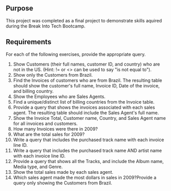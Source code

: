 ## Purpose
This project was completed as a final project to demonstrate skills aquired during the Break Into Tech Bootcamp. 

## Requirements
For each of the following exercises, provide the appropriate query.

1. Show Customers (their full names, customer ID, and country) who are not in the US. (Hint: != or <> can be used to say "is not equal to").
2. Show only the Customers from Brazil.
3. Find the Invoices of customers who are from Brazil. The resulting table should show the customer's full name, Invoice ID, Date of the invoice, and billing country.
4. Show the Employees who are Sales Agents.
5. Find a unique/distinct list of billing countries from the Invoice table.
6. Provide a query that shows the invoices associated with each sales agent. The resulting table should include the Sales Agent's full name.
7. Show the Invoice Total, Customer name, Country, and Sales Agent name for all invoices and customers.
8. How many Invoices were there in 2009?
9. What are the total sales for 2009?
10. Write a query that includes the purchased track name with each invoice line ID.
11. Write a query that includes the purchased track name AND artist name with each invoice line ID.
12. Provide a query that shows all the Tracks, and include the Album name, Media type, and Genre.
13. Show the total sales made by each sales agent.
14. Which sales agent made the most dollars in sales in 2009?Provide a query only showing the Customers from Brazil.

